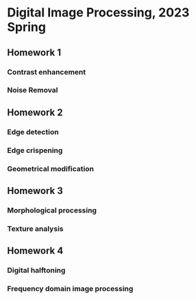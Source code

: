 # Digital Image Processing, 2023 Spring

## Homework 1

### Contrast enhancement

### Noise Removal

## Homework 2

### Edge detection

### Edge crispening

### Geometrical modification

## Homework 3

### Morphological processing

### Texture analysis

## Homework 4

### Digital halftoning

### Frequency domain image processing
